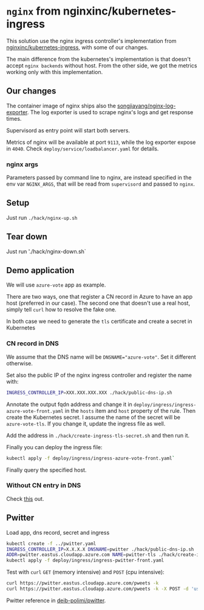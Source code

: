 # `nginx` from nginxinc/kubernetes-ingress

This solution use the nginx ingress controller's implementation from [nginxinc/kubernetes-ingress](https://github.com/nginxinc/kubernetes-ingress/), with some of our changes.

The main difference from the kubernetes's implementation is that doesn't accept `nginx backends` without host. From the other side, we got the metrics working only with this implementation.

## Our changes

The container image of nginx ships also the [songjiayang/nginx-log-exporter](https://github.com/songjiayang/nginx-log-exporter). The log exporter is used to scrape nginx's logs and get response times.

Supervisord as entry point will start both servers.

Metrics of nginx will be available at port `9113`, while the log exporter expose in `4040`. Check `deploy/service/loadbalancer.yaml` for details.

### nginx args

Parameters passed by command line to nginx, are instead specified in the env var `NGINX_ARGS`, that will be read from `supervisord` and passed to `nginx`.

## Setup

Just run `./hack/nginx-up.sh`

## Tear down

Just run './hack/nginx-down.sh`


## Demo application

We will use `azure-vote` app as example. 

There are two ways, one that register a CN record in Azure to have an app host (preferred in our case). The second one that doesn't use a real host, simply tell `curl` how to resolve the fake one.

In both case we need to generate the `tls` certificate and create a secret in Kubernetes

### CN record in DNS

We assume that the DNS name will be `DNSNAME="azure-vote"`. Set it different otherwise.

Set also the public IP of the nginx ingress controller and register the name with:

```bash
INGRESS_CONTROLLER_IP=XXX.XXX.XXX.XXX ./hack/public-dns-ip.sh
```

Annotate the output fqdn address and change it in `deploy/ingress/ingress-azure-vote-front.yaml` in the `hosts` item and `host` property of the rule.
Then create the Kubernetes secret. I assume the name of the secret will be `azure-vote-tls`. If you change it, update the ingress file as well.

Add the address in `./hack/create-ingress-tls-secret.sh` and then run it.

Finally you can deploy the ingress file:

```bash
kubectl apply -f deploy/ingress/ingress-azure-vote-front.yaml`
```

Finally query the specified host.

### Without CN entry in DNS

Check [this](https://docs.microsoft.com/en-us/azure/aks/ingress-own-tls) out.

## Pwitter

Load app, dns record, secret and ingress

```bash
kubectl create -f ../pwitter.yaml
INGRESS_CONTROLLER_IP=X.X.X.X DNSNAME=pwitter ./hack/public-dns-ip.sh
ADDR=pwitter.eastus.cloudapp.azure.com NAME=pwitter-tls ./hack/create-ingress-tls-secret.sh
kubectl apply -f deploy/ingress/ingress-pwitter-front.yaml
```

Test with `curl` `GET` (memory intensive) and `POST` (cpu intensive):

```bash
curl https://pwitter.eastus.cloudapp.azure.com/pweets -k
curl https://pwitter.eastus.cloudapp.azure.com/pweets -k -X POST -d 'user="..."&body="An English text"'
```

Pwitter reference in [deib-polimi/pwitter](https://github.com/deib-polimi/pwitter).
